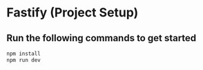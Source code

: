 # Fastify (Project Setup)

## Run the following commands to get started

```bash
npm install
npm run dev
```
